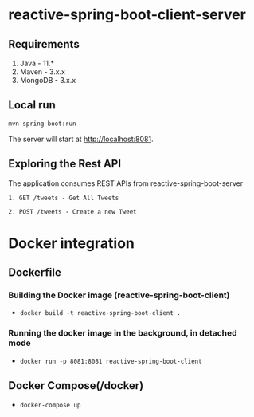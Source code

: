 # reactive-spring-boot-client-server


## Requirements

1. Java - 11.*
2. Maven - 3.x.x
3. MongoDB - 3.x.x

## Local run

```bash
mvn spring-boot:run
```

The server will start at <http://localhost:8081>.

## Exploring the Rest API

The application consumes REST APIs from reactive-spring-boot-server

```
1. GET /tweets - Get All Tweets

2. POST /tweets - Create a new Tweet

```

# Docker integration

## Dockerfile

### Building the Docker image (reactive-spring-boot-client)
- `docker build -t reactive-spring-boot-client .` 

### Running the docker image in the background, in detached mode
- `docker run -p 8081:8081 reactive-spring-boot-client`

## Docker Compose(/docker)

- `docker-compose up`
